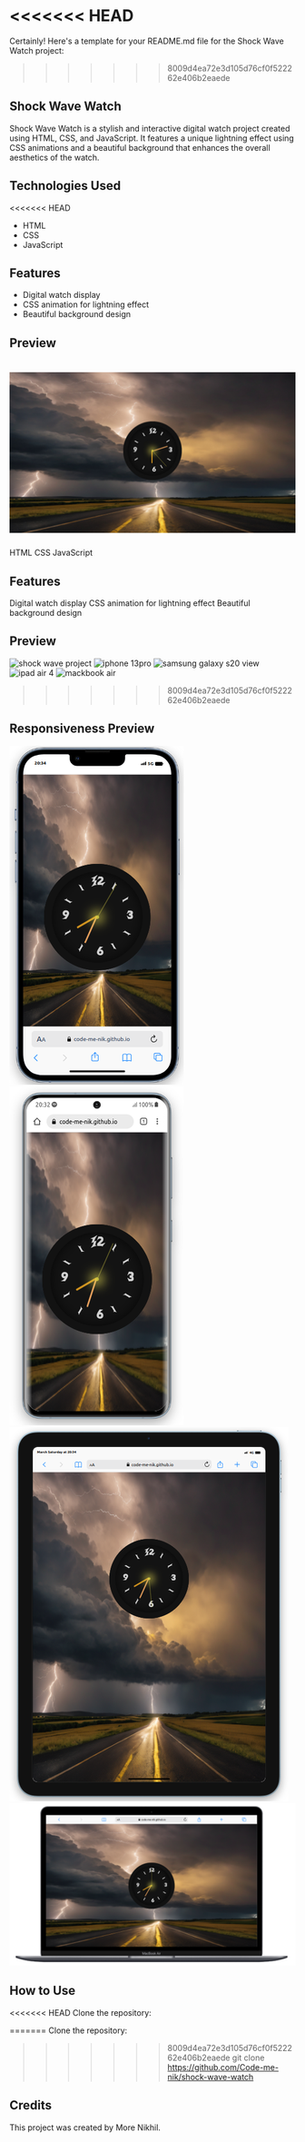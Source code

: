<<<<<<< HEAD
=======

Certainly! Here's a template for your README.md file for the Shock Wave Watch project:

>>>>>>> 8009d4ea72e3d105d76cf0f522262e406b2eaede
## Shock Wave Watch
Shock Wave Watch is a stylish and interactive digital watch project created using HTML, CSS, and JavaScript. It features a unique lightning effect using CSS animations and a beautiful background that enhances the overall aesthetics of the watch.

## Technologies Used
<<<<<<< HEAD
* HTML 
* CSS 
* JavaScript 

## Features
* Digital watch display
* CSS animation for lightning effect
* Beautiful background design

## Preview
![shock wave project](<project image preview/shock wave project.jpg>)
=======
HTML
CSS
JavaScript

## Features
Digital watch display
CSS animation for lightning effect
Beautiful background design

## Preview
![shock wave project](https://github.com/Code-me-nik/Shock-wave-watch/assets/123573794/bc319c0e-b7cd-4502-ac14-c12ae73ec57d)
![iphone 13pro](https://github.com/Code-me-nik/Shock-wave-watch/assets/123573794/1dd63a94-d837-497e-aab9-162f21427e1a)
![samsung galaxy s20 view](https://github.com/Code-me-nik/Shock-wave-watch/assets/123573794/cbb02588-6799-43d3-9046-f28fb314e936)
![ipad air 4 ](https://github.com/Code-me-nik/Shock-wave-watch/assets/123573794/1be276f5-853d-4176-b1a3-dbcdcc113491)
![mackbook air](https://github.com/Code-me-nik/Shock-wave-watch/assets/123573794/f8695697-9b7d-467c-b14a-86c55de2f526)
>>>>>>> 8009d4ea72e3d105d76cf0f522262e406b2eaede

## Responsiveness Preview 
![iphone view](<project image preview/iphone view.png>)
![android view](<project image preview/android view.png>)
![ipad view](<project image preview/ipad view.png>)
![mackbook view](<project image preview/mackbook view.png>)

## How to Use
<<<<<<< HEAD
 Clone the repository:

=======
Clone the repository:
>>>>>>> 8009d4ea72e3d105d76cf0f522262e406b2eaede
git clone https://github.com/Code-me-nik/shock-wave-watch

## Credits
This project was created by More Nikhil.
